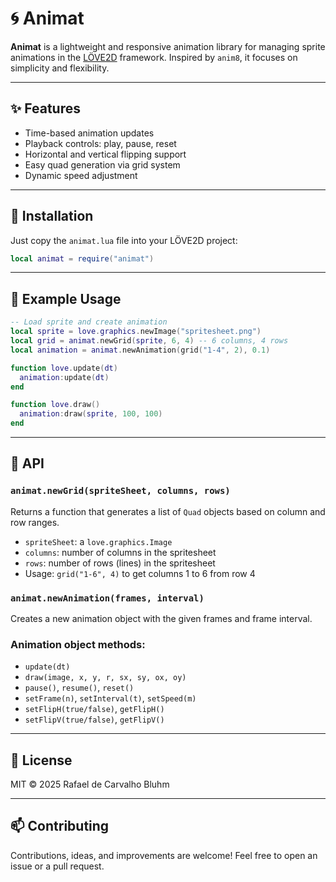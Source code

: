 # 🌀 Animat

**Animat** is a lightweight and responsive animation library for managing sprite animations in the [LÖVE2D](https://love2d.org) framework. Inspired by `anim8`, it focuses on simplicity and flexibility.

---

## ✨ Features

- Time-based animation updates  
- Playback controls: play, pause, reset  
- Horizontal and vertical flipping support  
- Easy quad generation via grid system  
- Dynamic speed adjustment  

---

## 🚀 Installation

Just copy the `animat.lua` file into your LÖVE2D project:

```lua
local animat = require("animat")
```

---

## 🧪 Example Usage

```lua
-- Load sprite and create animation
local sprite = love.graphics.newImage("spritesheet.png")
local grid = animat.newGrid(sprite, 6, 4) -- 6 columns, 4 rows
local animation = animat.newAnimation(grid("1-4", 2), 0.1)

function love.update(dt)
  animation:update(dt)
end

function love.draw()
  animation:draw(sprite, 100, 100)
end
```

---

## 🧱 API

### `animat.newGrid(spriteSheet, columns, rows)`
Returns a function that generates a list of `Quad` objects based on column and row ranges.  
- `spriteSheet`: a `love.graphics.Image`  
- `columns`: number of columns in the spritesheet  
- `rows`: number of rows (lines) in the spritesheet  
- Usage: `grid("1-6", 4)` to get columns 1 to 6 from row 4

### `animat.newAnimation(frames, interval)`
Creates a new animation object with the given frames and frame interval.

### Animation object methods:
- `update(dt)`
- `draw(image, x, y, r, sx, sy, ox, oy)`
- `pause()`, `resume()`, `reset()`
- `setFrame(n)`, `setInterval(t)`, `setSpeed(m)`
- `setFlipH(true/false)`, `getFlipH()`
- `setFlipV(true/false)`, `getFlipV()`

---

## 📄 License

MIT © 2025 Rafael de Carvalho Bluhm

---

## 📫 Contributing

Contributions, ideas, and improvements are welcome! Feel free to open an issue or a pull request.
